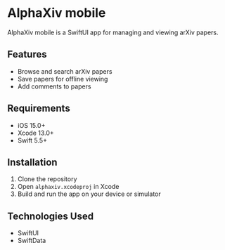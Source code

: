 # AlphaXiv mobile

AlphaXiv mobile is a SwiftUI app for managing and viewing arXiv papers.

## Features

- Browse and search arXiv papers
- Save papers for offline viewing
- Add comments to papers

## Requirements

- iOS 15.0+
- Xcode 13.0+
- Swift 5.5+

## Installation

1. Clone the repository
2. Open `alphaxiv.xcodeproj` in Xcode
3. Build and run the app on your device or simulator

## Technologies Used

- SwiftUI
- SwiftData
